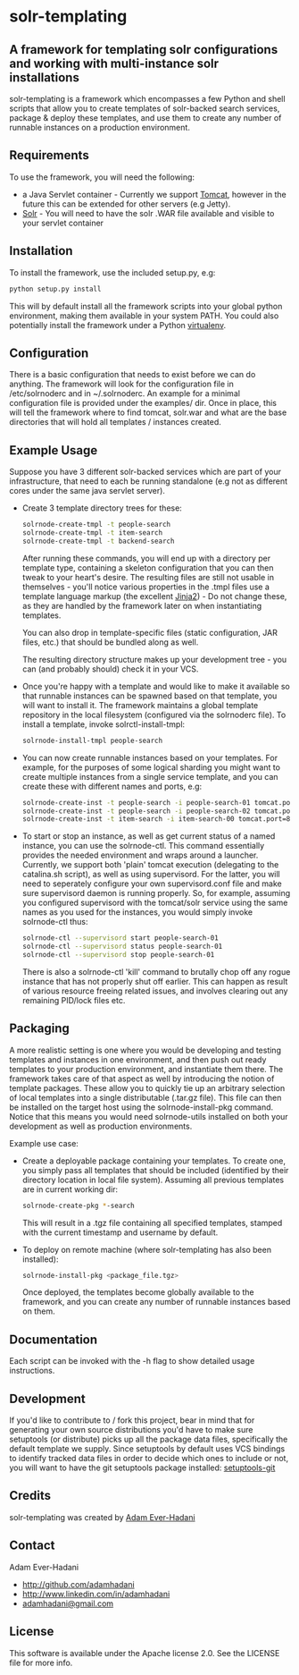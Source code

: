 # solr-templating

## A framework for templating solr configurations and working with multi-instance solr installations

solr-templating is a framework which encompasses a few Python and shell scripts that allow you to create templates of solr-backed search services,
package & deploy these templates, and use them to create any number of runnable instances on a production environment.

## Requirements

To use the framework, you will need the following:

* a Java Servlet container - Currently we support [Tomcat](http://tomcat.apache.org/index.html), however in the future this can be extended
  for other servers (e.g Jetty).
* [Solr](http://lucene.apache.org/solr/) - You will need to have the solr .WAR file available and visible to your servlet container

## Installation

To install the framework, use the included setup.py, e.g:

```bash
python setup.py install
```

This will by default install all the framework scripts into your global python environment, making
them available in your system PATH. 
You could also potentially install the framework under a Python [virtualenv](http://pypi.python.org/pypi/virtualenv).

## Configuration

There is a basic configuration that needs to exist before we can do anything.
The framework will look for the configuration file in /etc/solrnoderc and in ~/.solrnoderc.
An example for a minimal configuration file is provided under the examples/ dir. Once in place,
this will tell the framework where to find tomcat, solr.war and what are the base directories
that will hold all templates / instances created.

## Example Usage

Suppose you have 3 different solr-backed services which are part of your infrastructure, that need to each be
running standalone (e.g not as different cores under the same java servlet server).

* Create 3 template directory trees for these:

	```bash
	solrnode-create-tmpl -t people-search
	solrnode-create-tmpl -t item-search
	solrnode-create-tmpl -t backend-search 
	```

	After running these commands, you will end up with a directory per template type, containing a skeleton configuration
	that you can then tweak to your heart's desire.
	The resulting files are still not usable in themselves - you'll notice various properties in the .tmpl files use a template language markup (the excellent [Jinja2](http://jinja.pocoo.org/)) - Do not change these, as they are handled by the framework later on when instantiating templates.

	You can also drop in template-specific files (static configuration, JAR files, etc.) that should be bundled along as well.

	The resulting directory structure makes up your development tree - you can (and probably should) check it in your VCS.

*   Once you're happy with a template and would like to make it available so that runnable instances can be spawned
    based on that template, you will want to install it. The framework maintains a global template repository in the
    local filesystem (configured via the solrnoderc file). To install a template, invoke solrctl-install-tmpl:

    ```bash
    solrnode-install-tmpl people-search
    ```

*	You can now create runnable instances based on your templates.
    For example, for the purposes of some logical sharding you might want to create multiple instances from a single service template, 
	and you can create these with different names and ports, e.g:

	```bash
	solrnode-create-inst -t people-search -i people-search-01 tomcat.port=8081 tomcat.shutdown_port=18081
	solrnode-create-inst -t people-search -i people-search-02 tomcat.port=8082 tomcat.shutdown_port=18082
	solrnode-create-inst -t item-search -i item-search-00 tomcat.port=8090 tomcat.shutdown_port=18090
	```

*	To start or stop an instance, as well as get current status of a named instance, you can use the 
    solrnode-ctl. This command essentially provides the needed environment and wraps around a launcher.
    Currently, we support both 'plain' tomcat execution (delegating to the catalina.sh script), as well
    as using supervisord. For the latter, you will need to seperately configure your own supervisord.conf
    file and make sure supervisord daemon is running properly. So, for example, assuming you configured supervisord with
    the tomcat/solr service using the same names as you used for the instances, you would simply invoke solrnode-ctl thus:

	```bash
	solrnode-ctl --supervisord start people-search-01
	solrnode-ctl --supervisord status people-search-01
	solrnode-ctl --supervisord stop people-search-01
	```

	There is also a solrnode-ctl 'kill' command to brutally chop off any rogue instance that has not properly shut off earlier.
	This can happen as result of various resource freeing related issues, and involves clearing out any remaining PID/lock files etc.

## Packaging

A more realistic setting is one where you would be developing and testing templates and instances in one environment,
and then push out ready templates to your production environment, and instantiate them there.
The framework takes care of that aspect as well by introducing the notion of template packages. These allow you
to quickly tie up an arbitrary selection of local templates into a single distributable (.tar.gz file).
This file can then be installed on the target host using the solrnode-install-pkg command.
Notice that this means you would need solrnode-utils installed on both your development as well as production environments.

Example use case:

* Create a deployable package containing your templates. To create one, you simply pass all templates that should
be included (identified by their directory location in local file system). 
Assuming all previous templates are in current working dir:

	```bash
	solrnode-create-pkg *-search
	```

	This will result in a .tgz file containing all specified templates, stamped with the current timestamp and username by default.

* To deploy on remote machine (where solr-templating has also been installed):

	```bash
	solrnode-install-pkg <package_file.tgz>
	```

	Once deployed, the templates become globally available to the framework, and you can create any number of runnable instances based on them. 

## Documentation

Each script can be invoked with the -h flag to show detailed usage instructions.

## Development

If you'd like to contribute to / fork this project, bear in mind that for generating your own
source distributions you'd have to make sure setuptools (or distribute) picks up all the package
data files, specifically the default template we supply. Since setuptools by default uses VCS bindings
to identify tracked data files in order to decide which ones to include or not, you will want to have
the git setuptools package installed: [setuptools-git](http://pypi.python.org/pypi/setuptools-git)

## Credits

solr-templating was created by [Adam Ever-Hadani](http://github.com/adamhadani/)

## Contact

Adam Ever-Hadani

- http://github.com/adamhadani
- http://www.linkedin.com/in/adamhadani
- adamhadani@gmail.com

## License

This software is available under the Apache license 2.0. See the LICENSE file for more info.
